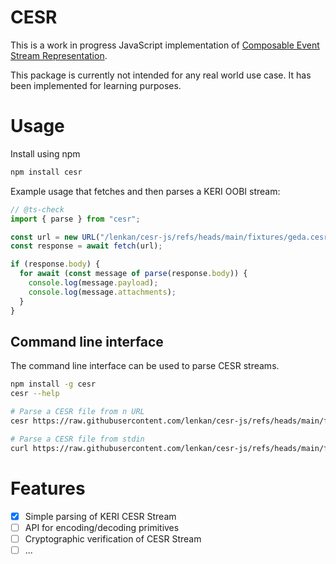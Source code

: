 # CESR

This is a work in progress JavaScript implementation of [Composable Event Stream Representation](https://github.com/trustoverip/tswg-cesr-specification).

This package is currently not intended for any real world use case. It has been implemented for learning purposes.

# Usage

Install using npm

```bash
npm install cesr
```

Example usage that fetches and then parses a KERI OOBI stream:

```typescript
// @ts-check
import { parse } from "cesr";

const url = new URL("/lenkan/cesr-js/refs/heads/main/fixtures/geda.cesr", "https://raw.githubusercontent.com");
const response = await fetch(url);

if (response.body) {
  for await (const message of parse(response.body)) {
    console.log(message.payload);
    console.log(message.attachments);
  }
}
```

## Command line interface

The command line interface can be used to parse CESR streams.

```bash
npm install -g cesr
cesr --help

# Parse a CESR file from n URL
cesr https://raw.githubusercontent.com/lenkan/cesr-js/refs/heads/main/fixtures/geda.cesr

# Parse a CESR file from stdin
curl https://raw.githubusercontent.com/lenkan/cesr-js/refs/heads/main/fixtures/geda.cesr | cesr --pretty -
```

# Features

- [x] Simple parsing of KERI CESR Stream
- [ ] API for encoding/decoding primitives
- [ ] Cryptographic verification of CESR Stream
- [ ] ...
